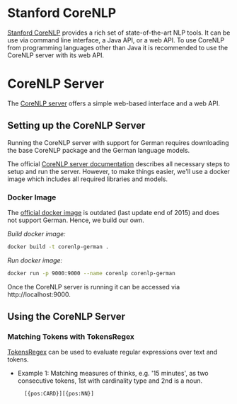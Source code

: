 # Stanford CoreNLP

[Stanford CoreNLP](https://stanfordnlp.github.io/CoreNLP/) provides a rich set of state-of-the-art NLP tools. It can be use via command line interface, a Java API, or a web API. To use CoreNLP from programming languages other than Java it is recommended to use the CoreNLP server with its web API.

# CoreNLP Server

The [CoreNLP server](https://stanfordnlp.github.io/CoreNLP/corenlp-server.html) offers a simple web-based interface and a web API.

## Setting up the CoreNLP Server

Running the CoreNLP server with support for German requires downloading the base CoreNLP package and the German language models.

The official [CoreNLP server documentation](https://stanfordnlp.github.io/CoreNLP/corenlp-server.html) describes all necessary steps to setup and run the server.
However, to make things easier, we'll use a docker image which includes all required libraries and models.

### Docker Image

The [official docker image](https://hub.docker.com/r/motiz88/corenlp/) is outdated (last update end of 2015) and does not support German. Hence, we build our own.

*Build docker image:*

```sh
docker build -t corenlp-german .
```

*Run docker image:*

```sh
docker run -p 9000:9000 --name corenlp corenlp-german
```

Once the CoreNLP server is running it can be accessed via http://localhost:9000.

## Using the CoreNLP Server

### Matching Tokens with TokensRegex

[TokensRegex](https://nlp.stanford.edu/software/tokensregex.html) can be used to evaluate regular expressions over text and tokens.

* Example 1: Matching measures of thinks, e.g. '15 minutes', as two consecutive tokens, 1st with cardinality type and 2nd is a noun.

        [{pos:CARD}][{pos:NN}]

